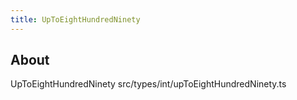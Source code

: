 ```yaml
---
title: UpToEightHundredNinety
---
```


## About

UpToEightHundredNinety src/types/int/upToEightHundredNinety.ts
